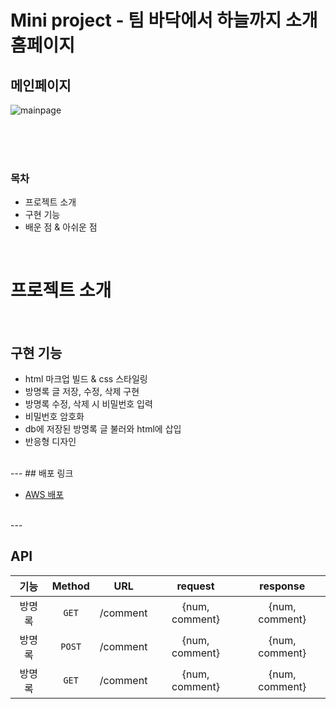 # Mini project - 팀 바닥에서 하늘까지 소개 홈페이지


## 메인페이지

![mainpage](https://github.com/ByHorizon/hanghae/assets/84562770/40b691c4-aaf4-47da-a045-53c26818954c)

<br/>
<br/>
<br/>

### 목차
- 프로젝트 소개
- 구현 기능
- 배운 점 & 아쉬운 점

<br/>


# 프로젝트 소개




<br>

## 구현 기능

- html 마크업 빌드 & css 스타일링
- 방명록 글 저장, 수정, 삭제 구현
- 방명록 수정, 삭제 시 비밀번호 입력
- 비밀번호 암호화
- db에 저장된 방명록 글 불러와 html에 삽입
- 반응형 디자인

<br>
---
## 배포 링크

- [AWS 배포]([https://www.naver.com](http://mini.eba-cqpj3jhf.ap-northeast-2.elasticbeanstalk.com/))
<br>
---

## API
| 기능 | Method |  URL  |  request   | response |
| :--------: | :--------: | :------: | :-----: |:-----: |
|   방명록    |   `GET`  | /comment | {num, comment} |{num, comment} |
|   방명록    |   `POST`  | /comment | {num, comment} |{num, comment} |
|   방명록    |   `GET`  | /comment | {num, comment} |{num, comment} |

